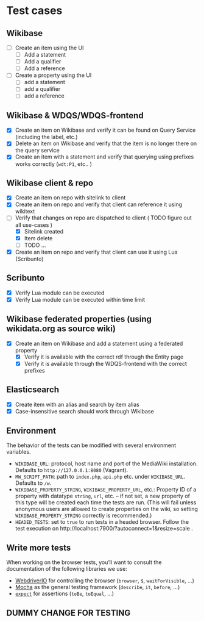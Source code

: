 # Test cases

## Wikibase

- [ ] Create an item using the UI
  - [ ] Add a statement
  - [ ] Add a qualifier
  - [ ] Add a reference
- [ ] Create a property using the UI
  - [ ] add a statement
  - [ ] add a qualifier
  - [ ] add a reference

## Wikibase & WDQS/WDQS-frontend

- [x] Create an item on Wikibase and verify it can be found on Query Service (including the label, etc.)
- [x] Delete an item on Wikibase and verify that the item is no longer there on the query service
- [x] Create an item with a statement and verify that querying using prefixes works correctly (`wdt:P1`, etc.. )

## Wikibase client & repo

- [x] Create an item on repo with sitelink to client
- [x] Create an item on repo and verify that client can reference it using wikitext
- [ ] Verify that changes on repo are dispatched to client ( TODO figure out all use-cases )
  - [x] Sitelink created
  - [x] Item delete
  - [ ] TODO ...
- [x] Create an item on repo and verify that client can use it using Lua (Scribunto)

## Scribunto

- [x] Verify Lua module can be executed
- [x] Verify Lua module can be executed within time limit

## Wikibase federated properties (using wikidata.org as source wiki)

- [x] Create an item on Wikibase and add a statement using a federated property
  - [x] Verify it is available with the correct rdf through the Entity page
  - [x] Verify it is available through the WDQS-frontend with the correct prefixes

## Elasticsearch

- [x] Create item with an alias and search by item alias
- [x] Case-insensitive search should work through Wikibase

## Environment

The behavior of the tests can be modified with several environment variables.

- `WIKIBASE_URL`: protocol, host name and port of the MediaWiki installation. Defaults to `http://127.0.0.1:8080` (Vagrant).
- `MW_SCRIPT_PATH`: path to `index.php`, `api.php` etc. under `WIKIBASE_URL`. Defaults to `/w`.
- `WIKIBASE_PROPERTY_STRING`, `WIKIBASE_PROPERTY_URL`, etc.: Property ID of a property with datatype `string`, `url`, etc. – if not set, a new property of this type will be created each time the tests are run. (This will fail unless anonymous users are allowed to create properties on the wiki, so setting `WIKIBASE_PROPERTY_STRING` correctly is recommended.)
- `HEADED_TESTS`: set to `true` to run tests in a headed browser. Follow the test execution on http://localhost:7900/?autoconnect=1&resize=scale .

## Write more tests

When working on the browser tests, you’ll want to consult the documentation of the following libraries we use:

- [WebdriverIO](https://webdriver.io/docs/api) for controlling the browser (`browser`, `$`, `waitForVisible`, …)
- [Mocha](https://mochajs.org/) as the general testing framework (`describe`, `it`, `before`, …)
- [`expect`](https://webdriver.io/docs/api/expect-webdriverio/) for assertions (`toBe`, `toEqual`, …)

## DUMMY CHANGE FOR TESTING
